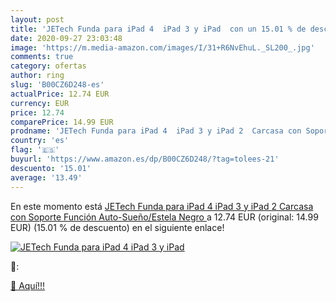```yaml
---
layout: post
title: 'JETech Funda para iPad 4  iPad 3 y iPad  con un 15.01 % de descuento'
date: 2020-09-27 23:03:48
image: 'https://m.media-amazon.com/images/I/31+R6NvEhuL._SL200_.jpg'
comments: true
category: ofertas
author: ring
slug: 'B00CZ6D248-es'
actualPrice: 12.74 EUR
currency: EUR
price: 12.74
comparePrice: 14.99 EUR
prodname: 'JETech Funda para iPad 4  iPad 3 y iPad 2  Carcasa con Soporte Función  Auto-Sueño/Estela  Negro '
country: 'es'
flag: '🇪🇸'
buyurl: 'https://www.amazon.es/dp/B00CZ6D248/?tag=tolees-21'
descuento: '15.01'
average: '13.49'
---
```


En este momento está [JETech Funda para iPad 4  iPad 3 y iPad 2  Carcasa con Soporte Función  Auto-Sueño/Estela  Negro ](https://www.amazon.es/dp/B00CZ6D248/?tag=tolees-21) a 12.74 EUR (original: 14.99 EUR) (15.01 %  de descuento) en el siguiente enlace!

[![JETech Funda para iPad 4  iPad 3 y iPad ](https://m.media-amazon.com/images/I/31+R6NvEhuL._SL200_.jpg)](https://www.amazon.es/dp/B00CZ6D248/?tag=tolees-21)

🔎:


[🛒 Aquí!!!](https://www.amazon.es/dp/B00CZ6D248/?tag=tolees-21)
